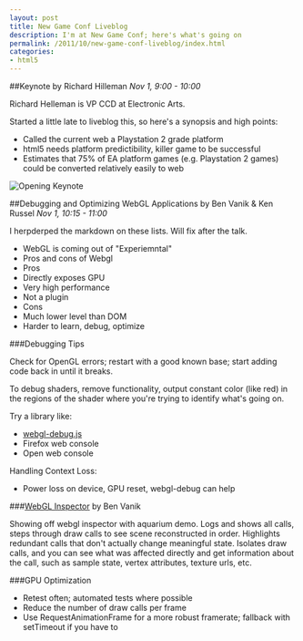 ```yaml
---
layout: post
title: New Game Conf Liveblog
description: I'm at New Game Conf; here's what's going on
permalink: /2011/10/new-game-conf-liveblog/index.html
categories:
- html5
---
```


##Keynote by Richard Hilleman
*Nov 1, 9:00 - 10:00*

Richard Helleman is VP CCD at Electronic Arts.

Started a little late to liveblog this, so here's a synopsis and high points:

* Called the current web a Playstation 2 grade platform
* html5 needs platform predictibility, killer game to be successful
* Estimates that 75% of EA platform games (e.g. Playstation 2 games) could be converted relatively easily to web 

![Opening Keynote](http://s1-05.twitpicproxy.com/photos/large/439077657.jpg "Opening Keynote")

##Debugging and Optimizing WebGL Applications by Ben Vanik &amp; Ken Russel
*Nov 1, 10:15 - 11:00*

I herpderped the markdown on these lists. Will fix after the talk.

* WebGL is coming out of "Experiemntal"
* Pros and cons of Webgl
* Pros
* Directly exposes GPU
* Very high performance
* Not a plugin
* Cons
* Much lower level than DOM
* Harder to learn, debug, optimize

###Debugging Tips

Check for OpenGL errors; restart with a good known base; start adding code 
back in until it breaks.

To debug shaders, remove functionality, output constant color (like red) in
the regions of the shader where you're trying to identify what's going on.

Try a library like:

* [webgl-debug.js](http://www.khronos.org/webgl/wiki/Debugging)
* Firefox web console
* Open web console

Handling Context Loss:

* Power loss on device, GPU reset, webgl-debug can help

###[WebGL Inspector](http://benvanik.github.com/WebGL-Inspector/) by Ben Vanik

Showing off webgl inspector with aquarium demo. Logs and shows all calls, steps
through draw calls to see scene reconstructed in order. Highlights redundant calls
that don't actually change meaningful state. Isolates draw calls, and you can see
what was affected directly and get information about the call, such as sample
state, vertex attributes, texture urls, etc.

###GPU Optimization

* Retest often; automated tests where possible
* Reduce the number of draw calls per frame
* Use RequestAnimationFrame for a more robust framerate; fallback with setTimeout if you have to

